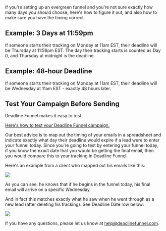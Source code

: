 If you're setting up an evergreen funnel and you're not sure exactly how many
days you should choose, here's how to figure it out, and also how to make sure
you have the timing correct.

## Example: 3 Days at 11:59pm

If someone starts their tracking on Monday  at 11am EST, their deadline will
be Thursday at 11:59pm EST. The day their tracking starts is counted as Day 0,
and Thursday at midnight is the deadline.

## Example: 48-hour Deadline

If someone starts their tracking on Monday at 11am EST, their deadline will be
Wednesday at 11am EST - exactly 48 hours later.

## Test Your Campaign Before Sending

Deadline Funnel makes it easy to test.

[Here's how to test your Deadline Funnel
campaign.](https://documentation.deadlinefunnel.com/article/660-how-to-test-your-deadline-funnel)

Our best advice is to map out the timing of your emails in a spreadsheet and
indicate exactly what day their deadline would expire if a lead were to enter
your funnel today. Since you're going to test by entering your funnel today,
if you know the exact date that you would be getting the final email, then you
would compare this to your tracking in Deadline Funnel.

Here's an example from a client who mapped out his emails like this:

![](https://d33v4339jhl8k0.cloudfront.net/docs/assets/53974d6ce4b0c76107b109d1/images/59a026782c7d3a73488c4cce/file-ZyD7340zYy.jpg)

As you can see, he knows that if he begins in the funnel today, his final
email will arrive on a specific Wednesday.

And in fact this matches exactly what he saw when he went through as a new
lead (after deleting his tracking). See Deadline Date row below:

![](https://d33v4339jhl8k0.cloudfront.net/docs/assets/53974d6ce4b0c76107b109d1/images/59a026c92c7d3a73488c4cd4/file-WwYE6zIGxF.png)

If you have any questions, please let us know at
[help@deadlinefunnel.com](mailto:mailto:help@deadlinefunnel.com).

